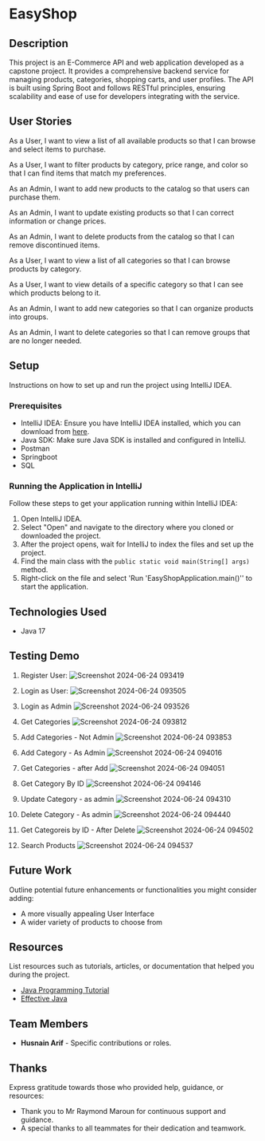 # EasyShop

## Description

This project is an E-Commerce API and web application developed as a capstone project. It provides a comprehensive backend service for managing products, categories, shopping carts, and user profiles. The API is built using Spring Boot and follows RESTful principles, ensuring scalability and ease of use for developers integrating with the service.



## User Stories

 As a User, I want to view a list of all available products so that I can browse and select items to purchase.

 As a User, I want to filter products by category, price range, and color so that I can find items that match my preferences.

 As an Admin, I want to add new products to the catalog so that users can purchase them.

 As an Admin, I want to update existing products so that I can correct information or change prices.

 As an Admin, I want to delete products from the catalog so that I can remove discontinued items.

 As a User, I want to view a list of all categories so that I can browse products by category.

 As a User, I want to view details of a specific category so that I can see which products belong to it.

 As an Admin, I want to add new categories so that I can organize products into groups.

 As an Admin, I want to delete categories so that I can remove groups that are no longer needed.



## Setup

Instructions on how to set up and run the project using IntelliJ IDEA.

### Prerequisites

- IntelliJ IDEA: Ensure you have IntelliJ IDEA installed, which you can download from [here](https://www.jetbrains.com/idea/download/).
- Java SDK: Make sure Java SDK is installed and configured in IntelliJ.
- Postman
- Springboot
- SQL

### Running the Application in IntelliJ

Follow these steps to get your application running within IntelliJ IDEA:

1. Open IntelliJ IDEA.
2. Select "Open" and navigate to the directory where you cloned or downloaded the project.
3. After the project opens, wait for IntelliJ to index the files and set up the project.
4. Find the main class with the `public static void main(String[] args)` method.
5. Right-click on the file and select 'Run 'EasyShopApplication.main()'' to start the application.

## Technologies Used

- Java 17

## Testing Demo

1. Register User:
![Screenshot 2024-06-24 093419](https://github.com/HasnainArifYU/EasyShop/assets/166551521/99f7c46c-b3a5-436f-856d-fb11343c47b5)

2. Login as User:
![Screenshot 2024-06-24 093505](https://github.com/HasnainArifYU/EasyShop/assets/166551521/3ddddfc7-2716-43f1-84d4-443332926ebf)

3. Login as Admin
![Screenshot 2024-06-24 093526](https://github.com/HasnainArifYU/EasyShop/assets/166551521/b1957c03-c602-47b7-ae8a-ab97830d70a1)

4. Get Categories
![Screenshot 2024-06-24 093812](https://github.com/HasnainArifYU/EasyShop/assets/166551521/3d93ddf0-7c95-4f62-806b-6152aacfe1eb)

5. Add Categories - Not Admin
![Screenshot 2024-06-24 093853](https://github.com/HasnainArifYU/EasyShop/assets/166551521/4642ca6e-2d4a-4d98-94f0-94e7f9b0d218)

6. Add Category - As Admin
![Screenshot 2024-06-24 094016](https://github.com/HasnainArifYU/EasyShop/assets/166551521/5c86d428-4f7f-47aa-bc44-fb1aafedee0c)

7. Get Categories - after Add
![Screenshot 2024-06-24 094051](https://github.com/HasnainArifYU/EasyShop/assets/166551521/86aada6f-464e-4811-bc1d-8b8cc20620c8)

8. Get Category By ID
![Screenshot 2024-06-24 094146](https://github.com/HasnainArifYU/EasyShop/assets/166551521/1e708478-730f-4114-a75f-8a2c9b7fd49e)

9. Update Category - as admin
![Screenshot 2024-06-24 094310](https://github.com/HasnainArifYU/EasyShop/assets/166551521/4402aefb-e80d-48df-b3bc-d682b0e2fcb8)

10. Delete Category - As admin
![Screenshot 2024-06-24 094440](https://github.com/HasnainArifYU/EasyShop/assets/166551521/c8e60e29-809e-42cd-ae86-ec37b854d610)

11. Get Categoreis by ID - After Delete
![Screenshot 2024-06-24 094502](https://github.com/HasnainArifYU/EasyShop/assets/166551521/12691c59-e502-4717-9664-2e1b312c49c1)

12. Search Products
![Screenshot 2024-06-24 094537](https://github.com/HasnainArifYU/EasyShop/assets/166551521/cd153b5d-fe83-470b-a276-e4f892f3ab6f)


## Future Work

Outline potential future enhancements or functionalities you might consider adding:

- A more visually appealing User Interface
- A wider variety of products to choose from

## Resources

List resources such as tutorials, articles, or documentation that helped you during the project.

- [Java Programming Tutorial](https://www.example.com)
- [Effective Java](https://www.example.com)

## Team Members

- **Husnain Arif** - Specific contributions or roles.


## Thanks

Express gratitude towards those who provided help, guidance, or resources:

- Thank you to Mr Raymond Maroun for continuous support and guidance.
- A special thanks to all teammates for their dedication and teamwork.
